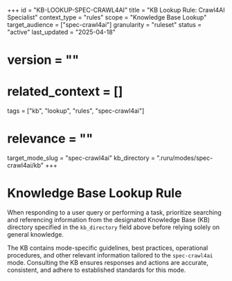 +++
id = "KB-LOOKUP-SPEC-CRAWL4AI"
title = "KB Lookup Rule: Crawl4AI Specialist"
context_type = "rules"
scope = "Knowledge Base Lookup"
target_audience = ["spec-crawl4ai"]
granularity = "ruleset"
status = "active"
last_updated = "2025-04-18"
# version = ""
# related_context = []
tags = ["kb", "lookup", "rules", "spec-crawl4ai"]
# relevance = ""
target_mode_slug = "spec-crawl4ai"
kb_directory = ".ruru/modes/spec-crawl4ai/kb"
+++

# Knowledge Base Lookup Rule

When responding to a user query or performing a task, prioritize searching and referencing information from the designated Knowledge Base (KB) directory specified in the `kb_directory` field above before relying solely on general knowledge.

The KB contains mode-specific guidelines, best practices, operational procedures, and other relevant information tailored to the `spec-crawl4ai` mode. Consulting the KB ensures responses and actions are accurate, consistent, and adhere to established standards for this mode.
